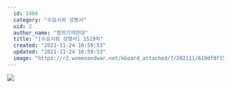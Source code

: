 ```yaml
---
  id: 1466
  category: "수요시위 성명서"
  uid: 2
  author_name: "정의기억연대"
  title: "[수요시위 성명서] 1519차"
  created: "2021-11-24 16:59:53"
  updated: "2021-11-24 16:59:53"
  image: "https://r2.womenandwar.net/kboard_attached/7/202111/619df0f15a2d74419190.jpg"
---
```

![](https://r2.womenandwar.net/kboard_attached/7/202111/619df0f15a2d74419190.jpg)